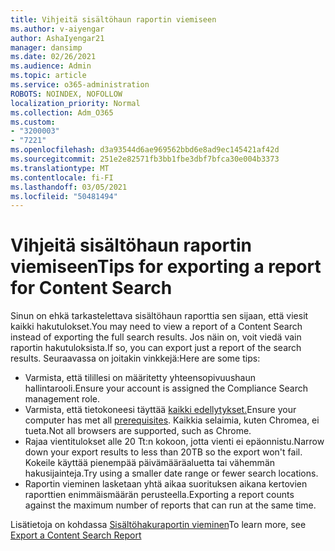```yaml
---
title: Vihjeitä sisältöhaun raportin viemiseen
ms.author: v-aiyengar
author: AshaIyengar21
manager: dansimp
ms.date: 02/26/2021
ms.audience: Admin
ms.topic: article
ms.service: o365-administration
ROBOTS: NOINDEX, NOFOLLOW
localization_priority: Normal
ms.collection: Adm_O365
ms.custom:
- "3200003"
- "7221"
ms.openlocfilehash: d3a93544d6ae969562bbd6e8ad9ec145421af42d
ms.sourcegitcommit: 251e2e82571fb3bb1fbe3dbf7bfca30e004b3373
ms.translationtype: MT
ms.contentlocale: fi-FI
ms.lasthandoff: 03/05/2021
ms.locfileid: "50481494"
---
```

# <a name="tips-for-exporting-a-report-for-content-search"></a><span data-ttu-id="67007-102">Vihjeitä sisältöhaun raportin viemiseen</span><span class="sxs-lookup"><span data-stu-id="67007-102">Tips for exporting a report for Content Search</span></span>

<span data-ttu-id="67007-103">Sinun on ehkä tarkastelettava sisältöhaun raporttia sen sijaan, että viesit kaikki hakutulokset.</span><span class="sxs-lookup"><span data-stu-id="67007-103">You may need to view a report of a Content Search instead of exporting the full search results.</span></span> <span data-ttu-id="67007-104">Jos näin on, voit viedä vain raportin hakutuloksista.</span><span class="sxs-lookup"><span data-stu-id="67007-104">If so, you can export just a report of the search results.</span></span> <span data-ttu-id="67007-105">Seuraavassa on joitakin vinkkejä:</span><span class="sxs-lookup"><span data-stu-id="67007-105">Here are some tips:</span></span>

- <span data-ttu-id="67007-106">Varmista, että tilillesi on määritetty yhteensopivuushaun hallintarooli.</span><span class="sxs-lookup"><span data-stu-id="67007-106">Ensure your account is assigned the Compliance Search management role.</span></span>
- <span data-ttu-id="67007-107">Varmista, että tietokoneesi täyttää [kaikki edellytykset.](https://go.microsoft.com/fwlink/?linkid=2102407)</span><span class="sxs-lookup"><span data-stu-id="67007-107">Ensure your computer has met all [prerequisites](https://go.microsoft.com/fwlink/?linkid=2102407).</span></span> <span data-ttu-id="67007-108">Kaikkia selaimia, kuten Chromea, ei tueta.</span><span class="sxs-lookup"><span data-stu-id="67007-108">Not all browsers are supported, such as Chrome.</span></span>
- <span data-ttu-id="67007-109">Rajaa vientitulokset alle 20 Tt:n kokoon, jotta vienti ei epäonnistu.</span><span class="sxs-lookup"><span data-stu-id="67007-109">Narrow down your export results to less than 20TB so the export won't fail.</span></span> <span data-ttu-id="67007-110">Kokeile käyttää pienempää päivämääräaluetta tai vähemmän hakusijainteja.</span><span class="sxs-lookup"><span data-stu-id="67007-110">Try using a smaller date range or fewer search locations.</span></span>
- <span data-ttu-id="67007-111">Raportin vieminen lasketaan yhtä aikaa suorituksen aikana kertovien raporttien enimmäismäärän perusteella.</span><span class="sxs-lookup"><span data-stu-id="67007-111">Exporting a report counts against the maximum number of reports that can run at the same time.</span></span>

<span data-ttu-id="67007-112">Lisätietoja on kohdassa [Sisältöhakuraportin vieminen](https://go.microsoft.com/fwlink/?linkid=2102409)</span><span class="sxs-lookup"><span data-stu-id="67007-112">To learn more, see [Export a Content Search Report](https://go.microsoft.com/fwlink/?linkid=2102409)</span></span>